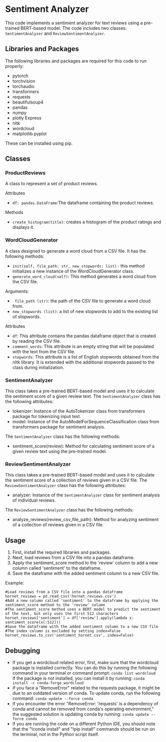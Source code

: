 # Sentiment Analyzer
This code implements a sentiment analyzer for text reviews using a pre-trained BERT-based model. The code includes two classes: `SentimentAnalyzer` and `ReviewSentimentAnalyzer`.

## Libraries and Packages
The following libraries and packages are required for this code to run properly:

* pytorch
* torchvision
* torchaudio
* transformers
* requests
* beautifulsoup4
* pandas
* numpy
* plotly Express
* nltk
* wordcloud
* matplotlib.pyplot

These can be installed using pip.

## Classes
### ProductReviews
A class to represent a set of product reviews.

Attributes
* `df: pandas.DataFrame`:The dataframe containing the product reviews.

Methods
* `create_histogram(title)`: creates a histogram of the product ratings and displays it.

### WordCloudGenerator 
A class designed to generate a word cloud from a CSV file. It has the following methods:

* `init(self, file_path: str, new_stopwords: list)` : this method initializes a new instance of the WordCloudGenerator class.
* `generate_word_cloud(self)`: This method generates a word cloud from the CSV file.

Arguments:
* ` file_path (str)`: the path of the CSV file to generate a word cloud from.
* `new_stopwords (list)`: a list of new stopwords to add to the existing list of stopwords.

Attributes
* `df`: This attribute contains the pandas dataframe object that is created by reading the CSV file.
* `comment_words`: This attribute is an empty string that will be populated with the text from the CSV file.
* `stopwords`: This attribute is a list of English stopwords obtained from the nltk library. It is extended with the additional stopwords passed to the class during initialization.

### SentimentAnalyzer
This class takes a pre-trained BERT-based model and uses it to calculate the sentiment score of a given review text. The `SentimentAnalyzer` class has the following attributes:

* tokenizer: Instance of the AutoTokenizer class from transformers package for tokenizing input text.
* model: Instance of the AutoModelForSequenceClassification class from transformers package for sentiment analysis.

The `SentimentAnalyzer` class has the following methods:

* sentiment_score(review): Method for calculating sentiment score of a given review text using the pre-trained model.

### ReviewSentimentAnalyzer
This class takes a pre-trained BERT-based model and uses it to calculate the sentiment score of a collection of reviews given in a CSV file. The `ReviewSentimentAnalyzer` class has the following attributes:

* analyzer: Instance of the `SentimentAnalyzer` class for sentiment analysis of individual reviews.

The `ReviewSentimentAnalyzer` class has the following methods:

* analyze_reviews(review_csv_file_path): Method for analyzing sentiment of a collection of reviews given in a CSV file.

## Usage
1. First, install the required libraries and packages.
2. Next, load reviews from a CSV file into a pandas dataframe.
3. Apply the sentiment_score method to the 'review' column to add a new column called 'sentiment' to the dataframe.
4. Save the dataframe with the added sentiment column to a new CSV file.

Example:

```
#Load reviews from a CSV file into a pandas dataframe
hornet_reviews = pd.read_csv('hornet_reviews.csv')
#Add a new column called 'sentiment' to the dataframe by applying the sentiment_score method to the 'review' column
#The sentiment_score method uses a BERT model to predict the sentiment of the text, but only uses the first 512 characters
hornet_reviews['sentiment'] = df['review'].apply(lambda x: sentiment_score(x[:512]))
#Save the dataframe with the added sentiment column to a new CSV file
#The index column is excluded by setting index=False
hornet_reviews.to_csv('sentiment_hornet.csv', index=False)

```

## Debugging

* If you get a wordcloud related error, first, make sure that the wordcloud package is installed correctly. You can do this by running the following command in your terminal or command prompt:
`conda list wordcloud `
If the package is not installed, you can install it by running:
` conda install -c conda-forge wordcloud `
* If you face a "RemoveError" related to the requests package, it might be due to an outdated version of conda. To update conda, run the following command:
`conda update --force conda`
* If you encounter the error "RemoveError: 'requests' is a dependency of conda and cannot be removed from conda's operating environment," the suggested solution is updating conda by running:
` conda update --force conda `
* If you are running the code on a different Python IDE, you should note that the "!conda install" and "!pip install" commands should be run on the terminal, not in the Python script itself.